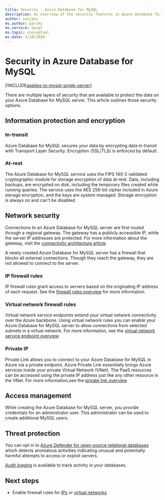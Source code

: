 ```yaml
---
title: Security - Azure Database for MySQL
description: An overview of the security features in Azure Database for MySQL.
author: savjani
ms.author: pariks
ms.service: mysql
ms.topic: conceptual
ms.date: 3/18/2020
---
```


# Security in Azure Database for MySQL

[!INCLUDE[applies-to-mysql-single-server](includes/applies-to-mysql-single-server.md)]

There are multiple layers of security that are available to protect the data on your Azure Database for MySQL server. This article outlines those security options.

## Information protection and encryption

### In-transit
Azure Database for MySQL secures your data by encrypting data in-transit with Transport Layer Security. Encryption (SSL/TLS) is enforced by default.

### At-rest
The Azure Database for MySQL service uses the FIPS 140-2 validated cryptographic module for storage encryption of data at-rest. Data, including backups, are encrypted on disk, including the temporary files created while running queries. The service uses the AES 256-bit cipher included in Azure storage encryption, and the keys are system managed. Storage encryption is always on and can't be disabled.


## Network security
Connections to an Azure Database for MySQL server are first routed through a regional gateway. The gateway has a publicly accessible IP, while the server IP addresses are protected. For more information about the gateway, visit the [connectivity architecture article](concepts-connectivity-architecture.md).  

A newly created Azure Database for MySQL server has a firewall that blocks all external connections. Though they reach the gateway, they are not allowed to connect to the server. 

### IP firewall rules
IP firewall rules grant access to servers based on the originating IP address of each request. See the [firewall rules overview](concepts-firewall-rules.md) for more information.

### Virtual network firewall rules
Virtual network service endpoints extend your virtual network connectivity over the Azure backbone. Using virtual network rules you can enable your Azure Database for MySQL server to allow connections from selected subnets in a virtual network. For more information, see the [virtual network service endpoint overview](concepts-data-access-and-security-vnet.md).

### Private IP
Private Link allows you to connect to your Azure Database for MySQL in Azure via a private endpoint. Azure Private Link essentially brings Azure services inside your private Virtual Network (VNet). The PaaS resources can be accessed using the private IP address just like any other resource in the VNet. For more information,see the [private link overview](concepts-data-access-security-private-link.md)

## Access management

While creating the Azure Database for MySQL server, you provide credentials for an administrator user. This administrator can be used to create additional MySQL users.


## Threat protection

You can opt in to [Azure Defender for open-source relational databases](../security-center/defender-for-databases-introduction.md) which detects anomalous activities indicating unusual and potentially harmful attempts to access or exploit servers.

[Audit logging](concepts-audit-logs.md) is available to track activity in your databases. 


## Next steps
- Enable firewall rules for [IPs](concepts-firewall-rules.md) or [virtual networks](concepts-data-access-and-security-vnet.md)
